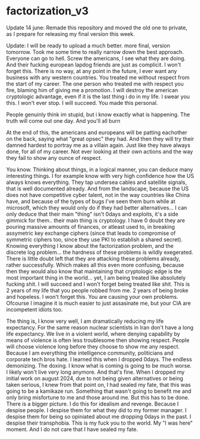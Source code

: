 # factorization_v3

Update 14 june: Remade this repository and moved the old one to private, as I prepare for releasing my final version this week.

Update: I will be ready to upload a much better. more final, version tomorrow. Took me some time to really narrow down the best approach. Everyone can go to hell. Screw the americans, I see what they are doing. And their fucking european lapdog friends are just as complicit. I won't forget this. There is no way, at any point in the future, I ever want any business with any western countries. You treated me without respect from the start of my career. The one person who treated me with respect you fire, blaming him of giving me a promotion. I will destroy the american cryptologic advantage, even if it is the last thing i do in my life. I swear you this. I won't ever stop. I will succeed. You made this personal.


People genuinly think im stupid, but i know exactly what is happening. The truth will come out one day. And you'll all burn 


At the end of this, the americans and europeans will be patting eachother on the back, saying what "great opsec" they had.  And then they will try their damned hardest to portray me as a villain again. Just like they have always done, for all of my career. Not ever looking at their own actions and the way they fail to show any ounce of respect. 

You know. Thinking about things, in a logical manner, you can deduce many interesting things. I for example know with very high confidence how the US always knows everything.
They tap undersea cables and satellite signals, that is well documented already. And from the landscape, because the US does not have competitive cyber talent, not in the way countries like China have, and because of the types of bugs I've seen them burn while at microsoft, which they would only do if they had better alternatives... I can only deduce that their main "thing" isn't 0days and exploits, it's a side gimmick for them.. their main thing is cryptology. I have 0 doubt they are pouring massive amounts of finances, or atleast used to, in breaking assymetric key exchange ciphers (since that leads to compromise of symmetric ciphers too, since they use PKI to establish a shared secret). Knowing everything I know about the factorization problem, and the discrete log problem... the hardness of these problems is wildly exegerated. There is little doubt left that they are attacking these problems already, rather successfully. Which makes all this even more confusing, because then they would also know that maintaining that cryptologic edge is the most important thing in the world... yet, I am being treated like absolutely fucking shit. I will succeed and I won't forget being treated like shit. This is 2 years of my life that you people robbed from me. 2 years of being broke and hopeless. I won't forget this. You are causing your own problems. Ofcourse I imagine it is much easier to just assasinate me, but your CIA are incompetent idiots too.

The thing is, I know very well, I am dramatically reducing my life expectancy. For the same reason nuclear scientists in Iran don't have a long life expectancy. We live in a violent world, where denying capability by means of violence is often less troublesome then showing respect. People will choose violence long before they choose to show me any respect. Because I am everything the intelligence community, politicians and corporate tech bros hate. I learned this when I dropped 0days. The endless demonizing. The doxing. I know what is coming is going to be much worse. I likely won't live very long anymore. And that's fine. When I dropped my initial work on august 2024, due to not being given alternatives or being taken serious, I knew from that point on, I had sealed my fate, that this was going to be a kamikaze run. Something that wasn't going to benefit me and only bring misfortune to me and those around me. But this has to be done. There is a bigger picture. I do this for idealism and revenge. Because I despise people. I despise them for what they did to my former manager. I despise them for being so opiniated about me dropping 0days in the past. I despise their transphobia. This is my fuck you to the world. My "I was here" moment. And I do not care that I have sealed my fate. 
